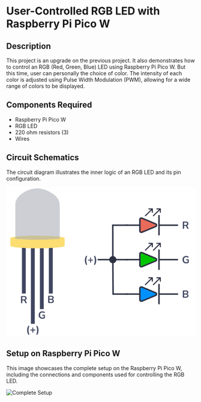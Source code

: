 # User-Controlled RGB LED with Raspberry Pi Pico W

## Description
This project is an upgrade on the previous project. It also demonstrates how to control an RGB (Red, Green, Blue) LED using Raspberry Pi Pico W. But this time, user can personally the choice of color. The intensity of each color is adjusted using Pulse Width Modulation (PWM), allowing for a wide range of colors to be displayed.

## Components Required
- Raspberry Pi Pico W
- RGB LED
- 220 ohm resistors (3)
- Wires

## Circuit Schematics
The circuit diagram illustrates the inner logic of an RGB LED and its pin configuration.

![RGB LED Circuit](RGB.png)


## Setup on Raspberry Pi Pico W
This image showcases the complete setup on the Raspberry Pi Pico W, including the connections and components used for controlling the RGB LED.

![Complete Setup](1_Circuit.png)

